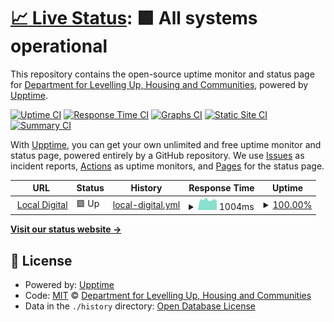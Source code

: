 # [📈 Live Status](https://status.localdigital.gov.uk): <!--live status--> **🟩 All systems operational**

This repository contains the open-source uptime monitor and status page for [Department for Levelling Up, Housing and Communities](https://www.gov.uk/dluhc), powered by [Upptime](https://github.com/upptime/upptime).

[![Uptime CI](https://github.com/communitiesuk/ldgovuk-upptime/workflows/Uptime%20CI/badge.svg)](https://github.com/communitiesuk/ldgovuk-upptime/actions?query=workflow%3A%22Uptime+CI%22)
[![Response Time CI](https://github.com/communitiesuk/ldgovuk-upptime/workflows/Response%20Time%20CI/badge.svg)](https://github.com/communitiesuk/ldgovuk-upptime/actions?query=workflow%3A%22Response+Time+CI%22)
[![Graphs CI](https://github.com/communitiesuk/ldgovuk-upptime/workflows/Graphs%20CI/badge.svg)](https://github.com/communitiesuk/ldgovuk-upptime/actions?query=workflow%3A%22Graphs+CI%22)
[![Static Site CI](https://github.com/communitiesuk/ldgovuk-upptime/workflows/Static%20Site%20CI/badge.svg)](https://github.com/communitiesuk/ldgovuk-upptime/actions?query=workflow%3A%22Static+Site+CI%22)
[![Summary CI](https://github.com/communitiesuk/ldgovuk-upptime/workflows/Summary%20CI/badge.svg)](https://github.com/communitiesuk/ldgovuk-upptime/actions?query=workflow%3A%22Summary+CI%22)

With [Upptime](https://upptime.js.org), you can get your own unlimited and free uptime monitor and status page, powered entirely by a GitHub repository. We use [Issues](https://github.com/communitiesuk/ldgovuk-upptime/issues) as incident reports, [Actions](https://github.com/communitiesuk/ldgovuk-upptime/actions) as uptime monitors, and [Pages](https://status.localdigital.gov.uk) for the status page.

<!--start: status pages-->
<!-- This summary is generated by Upptime (https://github.com/upptime/upptime) -->
<!-- Do not edit this manually, your changes will be overwritten -->
<!-- prettier-ignore -->
| URL | Status | History | Response Time | Uptime |
| --- | ------ | ------- | ------------- | ------ |
| <img alt="" src="https://icons.duckduckgo.com/ip3/www.localdigital.gov.uk.ico" height="13"> [Local Digital](https://www.localdigital.gov.uk) | 🟩 Up | [local-digital.yml](https://github.com/communitiesuk/ldgovuk-upptime/commits/HEAD/history/local-digital.yml) | <details><summary><img alt="Response time graph" src="./graphs/local-digital/response-time-week.png" height="20"> 1004ms</summary><br><a href="https://status.localdigital.gov.uk/history/local-digital"><img alt="Response time 1145" src="https://img.shields.io/endpoint?url=https%3A%2F%2Fraw.githubusercontent.com%2Fcommunitiesuk%2Fldgovuk-upptime%2FHEAD%2Fapi%2Flocal-digital%2Fresponse-time.json"></a><br><a href="https://status.localdigital.gov.uk/history/local-digital"><img alt="24-hour response time 1313" src="https://img.shields.io/endpoint?url=https%3A%2F%2Fraw.githubusercontent.com%2Fcommunitiesuk%2Fldgovuk-upptime%2FHEAD%2Fapi%2Flocal-digital%2Fresponse-time-day.json"></a><br><a href="https://status.localdigital.gov.uk/history/local-digital"><img alt="7-day response time 1004" src="https://img.shields.io/endpoint?url=https%3A%2F%2Fraw.githubusercontent.com%2Fcommunitiesuk%2Fldgovuk-upptime%2FHEAD%2Fapi%2Flocal-digital%2Fresponse-time-week.json"></a><br><a href="https://status.localdigital.gov.uk/history/local-digital"><img alt="30-day response time 1134" src="https://img.shields.io/endpoint?url=https%3A%2F%2Fraw.githubusercontent.com%2Fcommunitiesuk%2Fldgovuk-upptime%2FHEAD%2Fapi%2Flocal-digital%2Fresponse-time-month.json"></a><br><a href="https://status.localdigital.gov.uk/history/local-digital"><img alt="1-year response time 1145" src="https://img.shields.io/endpoint?url=https%3A%2F%2Fraw.githubusercontent.com%2Fcommunitiesuk%2Fldgovuk-upptime%2FHEAD%2Fapi%2Flocal-digital%2Fresponse-time-year.json"></a></details> | <details><summary><a href="https://status.localdigital.gov.uk/history/local-digital">100.00%</a></summary><a href="https://status.localdigital.gov.uk/history/local-digital"><img alt="All-time uptime 100.00%" src="https://img.shields.io/endpoint?url=https%3A%2F%2Fraw.githubusercontent.com%2Fcommunitiesuk%2Fldgovuk-upptime%2FHEAD%2Fapi%2Flocal-digital%2Fuptime.json"></a><br><a href="https://status.localdigital.gov.uk/history/local-digital"><img alt="24-hour uptime 100.00%" src="https://img.shields.io/endpoint?url=https%3A%2F%2Fraw.githubusercontent.com%2Fcommunitiesuk%2Fldgovuk-upptime%2FHEAD%2Fapi%2Flocal-digital%2Fuptime-day.json"></a><br><a href="https://status.localdigital.gov.uk/history/local-digital"><img alt="7-day uptime 100.00%" src="https://img.shields.io/endpoint?url=https%3A%2F%2Fraw.githubusercontent.com%2Fcommunitiesuk%2Fldgovuk-upptime%2FHEAD%2Fapi%2Flocal-digital%2Fuptime-week.json"></a><br><a href="https://status.localdigital.gov.uk/history/local-digital"><img alt="30-day uptime 100.00%" src="https://img.shields.io/endpoint?url=https%3A%2F%2Fraw.githubusercontent.com%2Fcommunitiesuk%2Fldgovuk-upptime%2FHEAD%2Fapi%2Flocal-digital%2Fuptime-month.json"></a><br><a href="https://status.localdigital.gov.uk/history/local-digital"><img alt="1-year uptime 100.00%" src="https://img.shields.io/endpoint?url=https%3A%2F%2Fraw.githubusercontent.com%2Fcommunitiesuk%2Fldgovuk-upptime%2FHEAD%2Fapi%2Flocal-digital%2Fuptime-year.json"></a></details>

<!--end: status pages-->

[**Visit our status website →**](https://status.localdigital.gov.uk)

## 📄 License

- Powered by: [Upptime](https://github.com/upptime/upptime)
- Code: [MIT](./LICENSE) © [Department for Levelling Up, Housing and Communities](https://www.gov.uk/dluhc)
- Data in the `./history` directory: [Open Database License](https://opendatacommons.org/licenses/odbl/1-0/)
